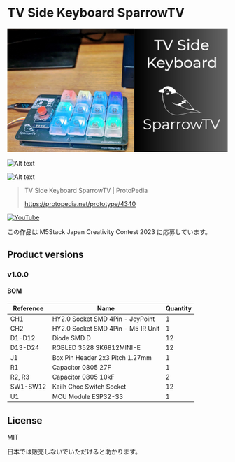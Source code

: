 # TV Side Keyboard SparrowTV

![Alt text](docs/product_top_image.png)

![Alt text](docs/before_after.png)

![Alt text](docs/components.png)

> TV Side Keyboard SparrowTV | ProtoPedia
>
> https://protopedia.net/prototype/4340

[![YouTube](http://img.youtube.com/vi/BaXQt75BodM/0.jpg)](https://www.youtube.com/watch?v=BaXQt75BodM)

この作品は M5Stack Japan Creativity Contest 2023 に応募しています。

## Product versions

### v1.0.0

#### BOM

| Reference | Name                               | Quantity |
| --------- | ---------------------------------- | -------- |
| CH1       | HY2.0 Socket SMD 4Pin - JoyPoint   | 1        |
| CH2       | HY2.0 Socket SMD 4Pin - M5 IR Unit | 1        |
| D1-D12    | Diode SMD D                        | 12       |
| D13-D24   | RGBLED 3528 SK6812MINI-E           | 12       |
| J1        | Box Pin Header 2x3 Pitch 1.27mm    | 1        |
| R1        | Capacitor 0805 27F                 | 1        |
| R2, R3    | Capacitor 0805 10kF                | 2        |
| SW1-SW12  | Kailh Choc Switch Socket           | 12       |
| U1        | MCU Module ESP32-S3                | 1        |

## License

MIT

日本では販売しないでいただけると助かります。
